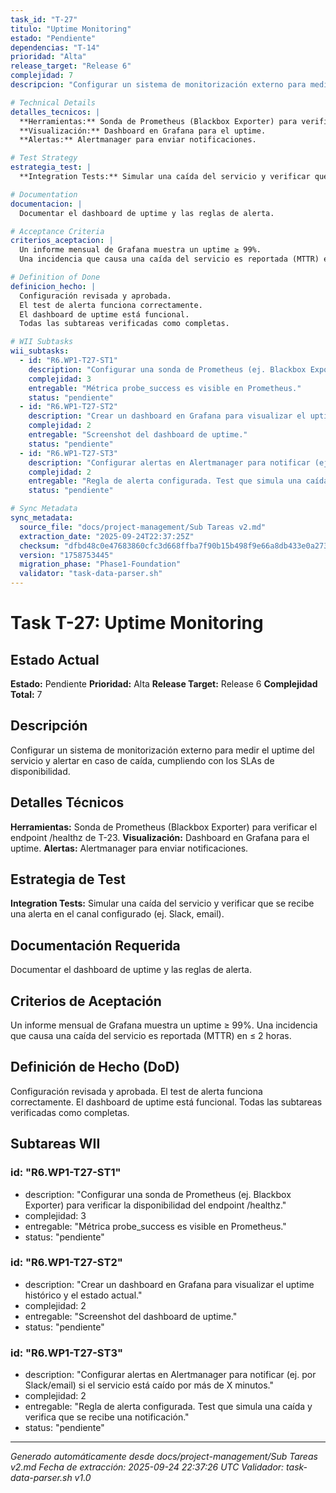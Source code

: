 ```yaml
---
task_id: "T-27"
titulo: "Uptime Monitoring"
estado: "Pendiente"
dependencias: "T-14"
prioridad: "Alta"
release_target: "Release 6"
complejidad: 7
descripcion: "Configurar un sistema de monitorización externo para medir el uptime del servicio y alertar en caso de caída, cumpliendo con los SLAs de disponibilidad."

# Technical Details
detalles_tecnicos: |
  **Herramientas:** Sonda de Prometheus (Blackbox Exporter) para verificar el endpoint /healthz de T-23.
  **Visualización:** Dashboard en Grafana para el uptime.
  **Alertas:** Alertmanager para enviar notificaciones.

# Test Strategy
estrategia_test: |
  **Integration Tests:** Simular una caída del servicio y verificar que se recibe una alerta en el canal configurado (ej. Slack, email).

# Documentation
documentacion: |
  Documentar el dashboard de uptime y las reglas de alerta.

# Acceptance Criteria
criterios_aceptacion: |
  Un informe mensual de Grafana muestra un uptime ≥ 99%.
  Una incidencia que causa una caída del servicio es reportada (MTTR) en ≤ 2 horas.

# Definition of Done
definicion_hecho: |
  Configuración revisada y aprobada.
  El test de alerta funciona correctamente.
  El dashboard de uptime está funcional.
  Todas las subtareas verificadas como completas.

# WII Subtasks
wii_subtasks:
  - id: "R6.WP1-T27-ST1"
    description: "Configurar una sonda de Prometheus (ej. Blackbox Exporter) para verificar la disponibilidad del endpoint /healthz."
    complejidad: 3
    entregable: "Métrica probe_success es visible en Prometheus."
    status: "pendiente"
  - id: "R6.WP1-T27-ST2"
    description: "Crear un dashboard en Grafana para visualizar el uptime histórico y el estado actual."
    complejidad: 2
    entregable: "Screenshot del dashboard de uptime."
    status: "pendiente"
  - id: "R6.WP1-T27-ST3"
    description: "Configurar alertas en Alertmanager para notificar (ej. por Slack/email) si el servicio está caído por más de X minutos."
    complejidad: 2
    entregable: "Regla de alerta configurada. Test que simula una caída y verifica que se recibe una notificación."
    status: "pendiente"

# Sync Metadata
sync_metadata:
  source_file: "docs/project-management/Sub Tareas v2.md"
  extraction_date: "2025-09-24T22:37:25Z"
  checksum: "dfbd48c0e47683860cfc3d668ffba7f90b15b498f9e66a8db433e0a2737da1c3"
  version: "1758753445"
  migration_phase: "Phase1-Foundation"
  validator: "task-data-parser.sh"
---
```


# Task T-27: Uptime Monitoring

## Estado Actual
**Estado:** Pendiente
**Prioridad:** Alta
**Release Target:** Release 6
**Complejidad Total:** 7

## Descripción
Configurar un sistema de monitorización externo para medir el uptime del servicio y alertar en caso de caída, cumpliendo con los SLAs de disponibilidad.

## Detalles Técnicos
**Herramientas:** Sonda de Prometheus (Blackbox Exporter) para verificar el endpoint /healthz de T-23.
**Visualización:** Dashboard en Grafana para el uptime.
**Alertas:** Alertmanager para enviar notificaciones.

## Estrategia de Test
**Integration Tests:** Simular una caída del servicio y verificar que se recibe una alerta en el canal configurado (ej. Slack, email).

## Documentación Requerida
Documentar el dashboard de uptime y las reglas de alerta.

## Criterios de Aceptación
Un informe mensual de Grafana muestra un uptime ≥ 99%.
Una incidencia que causa una caída del servicio es reportada (MTTR) en ≤ 2 horas.

## Definición de Hecho (DoD)
Configuración revisada y aprobada.
El test de alerta funciona correctamente.
El dashboard de uptime está funcional.
Todas las subtareas verificadas como completas.

## Subtareas WII
### id: "R6.WP1-T27-ST1"
- description: "Configurar una sonda de Prometheus (ej. Blackbox Exporter) para verificar la disponibilidad del endpoint /healthz."
- complejidad: 3
- entregable: "Métrica probe_success es visible en Prometheus."
- status: "pendiente"
### id: "R6.WP1-T27-ST2"
- description: "Crear un dashboard en Grafana para visualizar el uptime histórico y el estado actual."
- complejidad: 2
- entregable: "Screenshot del dashboard de uptime."
- status: "pendiente"
### id: "R6.WP1-T27-ST3"
- description: "Configurar alertas en Alertmanager para notificar (ej. por Slack/email) si el servicio está caído por más de X minutos."
- complejidad: 2
- entregable: "Regla de alerta configurada. Test que simula una caída y verifica que se recibe una notificación."
- status: "pendiente"

---
*Generado automáticamente desde docs/project-management/Sub Tareas v2.md*
*Fecha de extracción: 2025-09-24 22:37:26 UTC*
*Validador: task-data-parser.sh v1.0*
